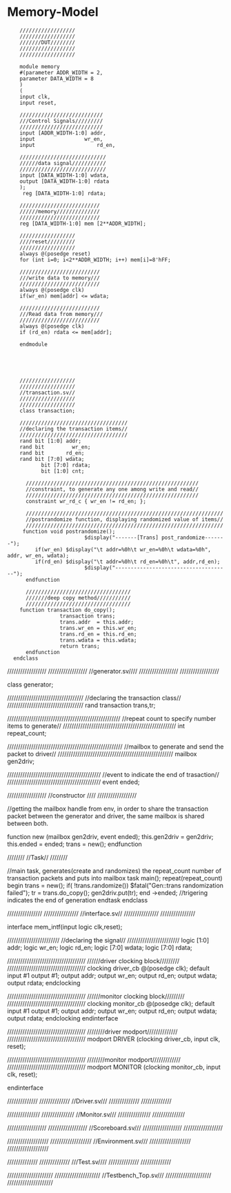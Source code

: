 # Memory-Model


        //////////////////
        //////////////////
        ///////DUT////////
        //////////////////
        //////////////////

        module memory
        #(parameter ADDR_WIDTH = 2,
        parameter DATA_WIDTH = 8
        )
        (
        input clk,
        input reset,
        
        ///////////////////////////
        ///Control Signals/////////
        ///////////////////////////
        input [ADDR_WIDTH-1:0] addr,
        input 				 wr_en,
        input					 rd_en,
  
        ////////////////////////////
        //////data signal///////////
        ////////////////////////////
        input [DATA_WIDTH-1:0] wdata,
        output [DATA_WIDTH-1:0] rdata
        );
         reg [DATA_WIDTH-1:0] rdata;
  
        //////////////////////////
        //////memory//////////////
        //////////////////////////
        reg [DATA_WIDTH-1:0] mem [2**ADDR_WIDTH];
  
        //////////////////
        ////reset/////////
        //////////////////
        always @(posedge reset)
        for (int i=0; i<2**ADDR_WIDTH; i++) mem[i]=8'hFF;
  
        //////////////////////////
        ///write data to memory///
        //////////////////////////
        always @(posedge clk)
        if(wr_en) mem[addr] <= wdata;
  
        //////////////////////////
        ///Read data from memory///
        //////////////////////////
        always @(posedge clk)
        if (rd_en) rdata <= mem[addr];
  
        endmodule
  
  
  
  
  
        //////////////////
        //////////////////
        //transaction.sv//
        //////////////////
        //////////////////
        class transaction;

        ///////////////////////////////////
        //declaring the transaction items//
        ///////////////////////////////////
        rand bit [1:0] addr;
        rand bit 		 wr_en;
        rand bit       rd_en;
        rand bit [7:0] wdata;
	           bit [7:0] rdata;
	           bit [1:0] cnt;

	      ////////////////////////////////////////////////////////
	      //constraint, to generate any one among write and read//
	      ////////////////////////////////////////////////////////
	      constraint wr_rd_c { wr_en != rd_en; };
  
	      ////////////////////////////////////////////////////////////////
	      //postrandomize function, displaying randomized value of items//
	      ////////////////////////////////////////////////////////////////
         function void postrandomize();
				             $display("-------[Trans] post_randomize-------");
	         if(wr_en) $display("\t addr=%0h\t wr_en=%0h\t wdata=%0h", addr, wr_en, wdata);
	         if(rd_en) $display("\t addr=%0h\t rd_en=%0h\t", addr,rd_en);
				             $display("-------------------------------------");
          endfunction 
  
	      //////////////////////////////////
	      ///////deep copy method/////////// 
	      //////////////////////////////////
        function transaction do_copy();
		             transaction trans;
		             trans.addr  = this.addr;
		             trans.wr_en = this.wr_en;
		             trans.rd_en = this.rd_en;
		             trans.wdata = this.wdata;
		             return trans;
	      endfunction
      endclass
	
	



//////////////////
//////////////////
//generator.sv////
//////////////////
//////////////////

class generator;

///////////////////////////////////
//declaring the transaction class//
///////////////////////////////////
rand transaction trans,tr;

////////////////////////////////////////////////////
//repeat count to specify number items to generate//
////////////////////////////////////////////////////
int repeat_count;

/////////////////////////////////////////////////////
//mailbox to generate and send the packet to driver//
/////////////////////////////////////////////////////
mailbox gen2driv;

///////////////////////////////////////////
//event to indicate the end of trasaction//
///////////////////////////////////////////
event ended;

//////////////////
//constructor ////
//////////////////

//getting the mailbox handle from env, in order to share the transaction packet between the generator and driver, the same mailbox is shared between both.

function new (mailbox gen2driv, event ended); 
	this.gen2driv = gen2driv;
	this.ended    = ended;
	trans = new();
endfunction

////////
//Task//
////////

//main task, generates(create and randomizes) the repeat_count number of transaction packets and puts into mailbox
task main();
	repeat(repeat_count) begin
		trans = new();
		if( !trans.randomize()) $fatal("Gen::trans randomization failed");
		tr = trans.do_copy();
		gen2driv.put(tr);
	end
	->ended; //trigering indicates the end of generation
endtask
endclass







////////////////
////////////////
//interface.sv//
////////////////
////////////////

interface mem_intf(input logic clk,reset);

////////////////////////
//declaring the signal//
////////////////////////
logic [1:0] addr;
logic wr_en;
logic rd_en;
logic [7:0] wdata;
logic [7:0] rdata;

////////////////////////////////////
//////driver clocking block/////////
////////////////////////////////////
clocking driver_cb @(posedge clk);
	default input #1 output #1;
	output addr;
	output wr_en;
	output rd_en;
	output wdata;
	output rdata;
endclocking

////////////////////////////////////
//////monitor clocking block/////////
////////////////////////////////////
clocking monitor_cb @(posedge clk);
	default input #1 output #1;
	output addr;
	output wr_en;
	output rd_en;
	output wdata;
	output rdata;
endclocking
endinterface

////////////////////////////////////
////////driver modport//////////////
////////////////////////////////////
modport DRIVER (clocking driver_cb, input clk, reset);

////////////////////////////////////
////////monitor modport/////////////
////////////////////////////////////
modport MONITOR (clocking monitor_cb, input clk, reset);

endinterface



//////////////
//////////////
//Driver.sv///
//////////////
//////////////




///////////////
///////////////
//Monitor.sv///
///////////////
///////////////






//////////////////
//////////////////
//Scoreboard.sv///
//////////////////
//////////////////









///////////////////
///////////////////
//Environment.sv///
///////////////////
///////////////////










//////////////
//////////////
///Test.sv////
//////////////
//////////////








/////////////////////
/////////////////////
//Testbench_Top.sv///
/////////////////////
/////////////////////
